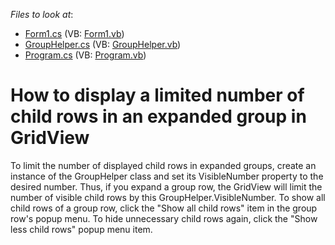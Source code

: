 <!-- default file list -->
*Files to look at*:

* [Form1.cs](./CS/DXApplication3/Form1.cs) (VB: [Form1.vb](./VB/DXApplication3/Form1.vb))
* [GroupHelper.cs](./CS/DXApplication3/GroupHelper.cs) (VB: [GroupHelper.vb](./VB/DXApplication3/GroupHelper.vb))
* [Program.cs](./CS/DXApplication3/Program.cs) (VB: [Program.vb](./VB/DXApplication3/Program.vb))
<!-- default file list end -->
# How to display a limited number of child rows in an expanded group in GridView


<p>To limit the number of displayed child rows in expanded groups, create an instance of the GroupHelper class and set its VisibleNumber property to the desired number. Thus, if you expand a group row, the GridView will limit the number of visible child rows by this GroupHelper.VisibleNumber. To show all child rows of a group row, click the "Show all child rows" item in the group row's popup menu. To hide unnecessary child rows again, click the "Show less child rows" popup menu item.</p>

<br/>


